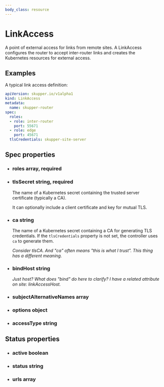 ```yaml
---
body_class: resource
---
```


# LinkAccess

<section>

A point of external access for links from remote sites.  A
LinkAccess configures the router to accept inter-router
links and creates the Kubernetes resources for external
access.

</section>

<section>

## Examples

A typical link access definition:

~~~ yaml
apiVersion: skupper.io/v1alpha1
kind: LinkAccess
metadata:
  name: skupper-router
spec:
  roles:
  - role: inter-router
    port: 55671
  - role: edge
    port: 45671
  tlsCredentials: skupper-site-server
~~~

</section>

<section>

## Spec properties

- <h3 id="roles">roles <span class="property-info">array, required</span></h3>

- <h3 id="tlssecret">tlsSecret <span class="property-info">string, required</span></h3>

  The name of a Kubernetes secret containing the trusted
  server certificate (typically a CA).
  
  It can optionally include a client certificate and key for
  mutual TLS.

- <h3 id="ca">ca <span class="property-info">string</span></h3>

  The name of a Kubernetes secret containing a CA for
  generating TLS credentials.  If the `tlsCredentials`
  property is not set, the controller uses `ca` to
  generate them.

  _Consider tlsCA.  And "ca" often means "this is what I trust".  This thing has a different meaning._

- <h3 id="bindhost">bindHost <span class="property-info">string</span></h3>

  _Just host?  What does "bind" do here to clarify?  I have a related attribute on site: linkAccessHost._

- <h3 id="subjectalternativenames">subjectAlternativeNames <span class="property-info">array</span></h3>

- <h3 id="options">options <span class="property-info">object</span></h3>

- <h3 id="accesstype">accessType <span class="property-info">string</span></h3>

</section>

<section>

## Status properties

- <h3 id="active">active <span class="property-info">boolean</span></h3>

- <h3 id="status">status <span class="property-info">string</span></h3>

- <h3 id="urls">urls <span class="property-info">array</span></h3>

</section>
